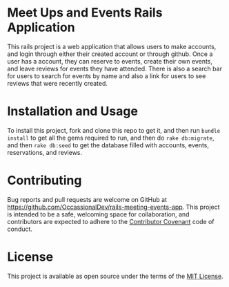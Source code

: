 # Meet Ups and Events Rails Application

This rails project is a web application that allows users to make accounts, and login through either their created account or through github. Once a user has a account, they can reserve to events, create their own events, and leave reviews for events they have attended. There is also a search bar for users to search for events by name and also a link for users to see reviews that were recently created.

# Installation and Usage

To install this project, fork and clone this repo to get it, and then run `bundle install` to get all the gems required to run, and then do `rake db:migrate`, and then `rake db:seed` to get the database filled with accounts, events, reservations, and reviews.

# Contributing

Bug reports and pull requests are welcome on GitHub at https://github.com/OccassionalDev/rails-meeting-events-app. This project is intended to be a safe, welcoming space for collaboration, and contributors are expected to adhere to the [Contributor Covenant](https://www.contributor-covenant.org/) code of conduct.

# License

This project is available as open source under the terms of the [MIT License](https://opensource.org/licenses/MIT).